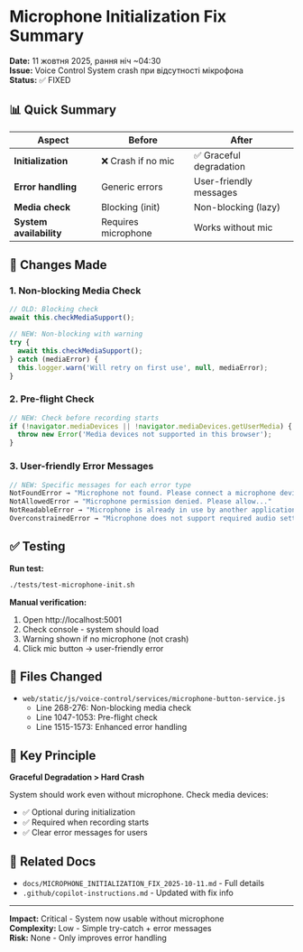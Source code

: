 # Microphone Initialization Fix Summary

**Date:** 11 жовтня 2025, рання ніч ~04:30  
**Issue:** Voice Control System crash при відсутності мікрофона  
**Status:** ✅ FIXED

## 📊 Quick Summary

| Aspect                  | Before              | After                  |
| ----------------------- | ------------------- | ---------------------- |
| **Initialization**      | ❌ Crash if no mic   | ✅ Graceful degradation |
| **Error handling**      | Generic errors      | User-friendly messages |
| **Media check**         | Blocking (init)     | Non-blocking (lazy)    |
| **System availability** | Requires microphone | Works without mic      |

## 🔧 Changes Made

### 1. Non-blocking Media Check
```javascript
// OLD: Blocking check
await this.checkMediaSupport();

// NEW: Non-blocking with warning
try {
  await this.checkMediaSupport();
} catch (mediaError) {
  this.logger.warn('Will retry on first use', null, mediaError);
}
```

### 2. Pre-flight Check
```javascript
// NEW: Check before recording starts
if (!navigator.mediaDevices || !navigator.mediaDevices.getUserMedia) {
  throw new Error('Media devices not supported in this browser');
}
```

### 3. User-friendly Error Messages
```javascript
// NEW: Specific messages for each error type
NotFoundError → "Microphone not found. Please connect a microphone device."
NotAllowedError → "Microphone permission denied. Please allow..."
NotReadableError → "Microphone is already in use by another application."
OverconstrainedError → "Microphone does not support required audio settings."
```

## ✅ Testing

**Run test:**
```bash
./tests/test-microphone-init.sh
```

**Manual verification:**
1. Open http://localhost:5001
2. Check console - system should load
3. Warning shown if no microphone (not crash)
4. Click mic button → user-friendly error

## 📁 Files Changed

- `web/static/js/voice-control/services/microphone-button-service.js`
  - Line 268-276: Non-blocking media check
  - Line 1047-1053: Pre-flight check
  - Line 1515-1573: Enhanced error handling

## 🎯 Key Principle

**Graceful Degradation > Hard Crash**

System should work even without microphone. Check media devices:
- ✅ Optional during initialization
- ✅ Required when recording starts
- ✅ Clear error messages for users

## 🔗 Related Docs

- `docs/MICROPHONE_INITIALIZATION_FIX_2025-10-11.md` - Full details
- `.github/copilot-instructions.md` - Updated with fix info

---

**Impact:** Critical - System now usable without microphone  
**Complexity:** Low - Simple try-catch + error messages  
**Risk:** None - Only improves error handling
